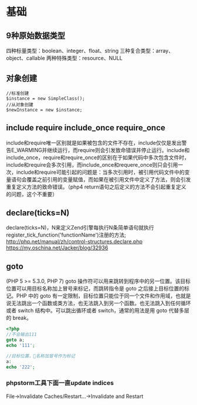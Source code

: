 # 基础

## 9种原始数据类型
四种标量类型：boolean、integer、float、string
三种复合类型：array、object、callable
两种特殊类型：resource、NULL

## 对象创建
```
//标准创建
$instance = new SimpleClass();
//从对象创建
$newInstance = new $instance;
```

## include require include_once require_once
include和require唯一区别就是如果被包含的文件不存在，include仅仅是发出警告E_WARMING并继续运行，而require则会引发致命错误并停止运行。include和include_once，require和require_once的区别在于如果代码中多次包含文件时，include和require会多次引用，而include_once和requere_once则只会引用一次，include和require可能引起的问题是：当多次引用时，被引用代码文件中的变量语句会覆盖之前引用的变量赋值，而如果在被引用文件中定义了方法，则会引发重复定义方法的致命错误。（php4 return语句之后定义的方法不会引起重复定义的问题，这个不重要）

## declare(ticks=N)
declare(ticks=N)，N来定义Zend引擎每执行N条简单语句就执行register_tick_function('functionName')注册的方法;
http://php.net/manual/zh/control-structures.declare.php
https://my.oschina.net/Jacker/blog/32936

## goto
(PHP 5 >= 5.3.0, PHP 7)
goto 操作符可以用来跳转到程序中的另一位置。该目标位置可以用目标名称加上冒号来标记，而跳转指令是 goto 之后接上目标位置的标记。PHP 中的 goto 有一定限制，目标位置只能位于同一个文件和作用域，也就是说无法跳出一个函数或类方法，也无法跳入到另一个函数。也无法跳入到任何循环或者 switch 结构中。可以跳出循环或者 switch，通常的用法是用 goto 代替多层的 break。
```php
<?php
//不会输出111
goto a;
echo '111';

//目标位置，名称加冒号作为标记
a:
echo '222';
```


### phpstorm工具下面一直update indices
File->Invalidate Caches/Restart...->Invalidate and Restart

